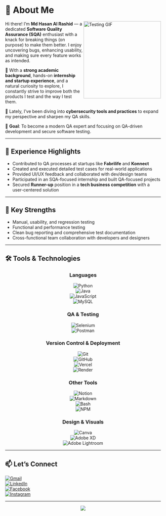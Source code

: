 # 💫 About Me

<img align="right" alt="Testing GIF" width="250" src="https://i.pinimg.com/originals/e4/26/70/e426702edf874b181aced1e2fa5c6cde.gif">

Hi there! I’m **Md Hasan Al Rashid** — a dedicated **Software Quality Assurance (SQA)** enthusiast with a knack for breaking things (on purpose) to make them better. I enjoy uncovering bugs, enhancing usability, and making sure every feature works as intended.

🧩 With a **strong academic background**, hands-on **internship and startup experience**, and a natural curiosity to explore, I constantly strive to improve both the products I test and the way I test them.

🔐 Lately, I’ve been diving into **cybersecurity tools and practices** to expand my perspective and sharpen my QA skills.

🎯 **Goal**: To become a modern QA expert and focusing on QA-driven development and secure software testing.

---

## 💼 Experience Highlights

- Contributed to QA processes at startups like **Fabrilife** and **Konnect**
- Created and executed detailed test cases for real-world applications  
- Provided UI/UX feedback and collaborated with dev/design teams  
- Participated in an SQA-focused internship and built QA-focused projects  
- Secured **Runner-up** position in a **tech business competition** with a user-centered solution

---

## 🧠 Key Strengths

- Manual, usability, and regression testing  
- Functional and performance testing  
- Clean bug reporting and comprehensive test documentation  
- Cross-functional team collaboration with developers and designers

---

## 🛠️ Tools & Technologies

<div align="center">

### Languages  
![Python](https://img.shields.io/badge/Python-3670A0?style=for-the-badge&logo=python&logoColor=ffdd54)  
![Java](https://img.shields.io/badge/Java-ED8B00?style=for-the-badge&logo=openjdk&logoColor=white)  
![JavaScript](https://img.shields.io/badge/JavaScript-323330?style=for-the-badge&logo=javascript&logoColor=F7DF1E)  
![MySQL](https://img.shields.io/badge/MySQL-4479A1?style=for-the-badge&logo=mysql&logoColor=white)

### QA & Testing  
![Selenium](https://img.shields.io/badge/Selenium-43B02A?style=for-the-badge&logo=selenium&logoColor=white)  
![Postman](https://img.shields.io/badge/Postman-FF6C37?style=for-the-badge&logo=postman&logoColor=white)

### Version Control & Deployment  
![Git](https://img.shields.io/badge/Git-F05033?style=for-the-badge&logo=git&logoColor=white)  
![GitHub](https://img.shields.io/badge/GitHub-121011?style=for-the-badge&logo=github&logoColor=white)  
![Vercel](https://img.shields.io/badge/Vercel-000000?style=for-the-badge&logo=vercel&logoColor=white)  
![Render](https://img.shields.io/badge/Render-46E3B7?style=for-the-badge&logo=render&logoColor=white)

### Other Tools  
![Notion](https://img.shields.io/badge/Notion-000000?style=for-the-badge&logo=notion&logoColor=white)  
![Markdown](https://img.shields.io/badge/Markdown-000000?style=for-the-badge&logo=markdown&logoColor=white)  
![Bash](https://img.shields.io/badge/Bash-121011?style=for-the-badge&logo=gnu-bash&logoColor=white)  
![NPM](https://img.shields.io/badge/NPM-CB3837?style=for-the-badge&logo=npm&logoColor=white)

### Design & Visuals  
![Canva](https://img.shields.io/badge/Canva-00C4CC?style=for-the-badge&logo=canva&logoColor=white)  
![Adobe XD](https://img.shields.io/badge/Adobe_XD-470137?style=for-the-badge&logo=adobexd&logoColor=FF61F6)  
![Adobe Lightroom](https://img.shields.io/badge/Adobe_Lightroom-31A8FF?style=for-the-badge&logo=adobe%20lightroom&logoColor=white)

</div>

---

## 📫 Let’s Connect

[![Gmail](https://img.shields.io/badge/Email-D14836?style=for-the-badge&logo=gmail&logoColor=white)](mailto:dev.mdhasan@gmail.com)  
[![LinkedIn](https://img.shields.io/badge/LinkedIn-0077B5?style=for-the-badge&logo=linkedin&logoColor=white)](https://linkedin.com/in/nirrjhorr)  
[![Facebook](https://img.shields.io/badge/Facebook-3D82ED?style=for-the-badge&logo=facebook&logoColor=white)](https://facebook.com/nirrjhorr)  
[![Instagram](https://img.shields.io/badge/Instagram-E4405F?style=for-the-badge&logo=instagram&logoColor=white)](https://instagram.com/nirrjhorr)

---

<div align="center">

[![](https://visitcount.itsvg.in/api?id=nirrjhorr&icon=0&color=0)](https://visitcount.itsvg.in)

</div>
